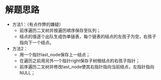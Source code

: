 # 解题思路
- 方法1：（有点作弊的嫌疑）
	- 前序遍历二叉树并按遍历顺序保存至队列；
	- 结点的值逐个出队生成伪单链表，每个链表的结点的左孩子为空，右孩子指向下一个结点。
- 方法2：
	- 用一个指针last_node保存上一结点；
	- 在遍历之前用另外一个指针right保存子树根结点的右孩子指针；
	- 前序遍历二叉树并修改last_node使其右指针指向当前结点，左指针指向NULL；